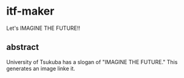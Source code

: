 # itf-maker
Let's IMAGINE THE FUTURE!!

## abstract
University of Tsukuba has a slogan of "IMAGINE THE FUTURE." This generates an image linke it.
